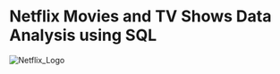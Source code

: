    # Netflix Movies and TV Shows Data Analysis using SQL

![Netflix_Logo](https://github.com/PuneetSingh14/SQL-Projects/blob/main/logo.png)
